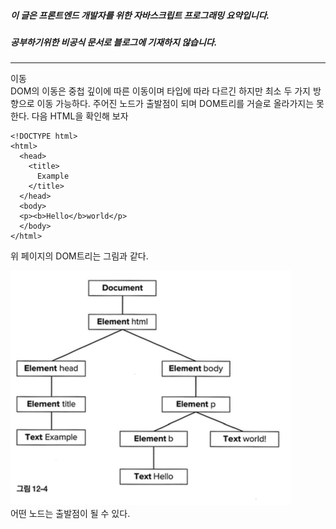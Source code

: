 ##### 이 글은 프론트엔드 개발자를 위한 자바스크립트 프로그래밍 요약입니다.
##### 공부하기위한 비공식 문서로 블로그에 기재하지 않습니다.
<hr>

이동  
DOM의 이동은 중첩 깊이에 따른 이동이며 타입에 따라 다르긴 하지만 최소 두 가지 방향으로 이동 가능하다. 주어진 노드가 출발점이 되며 DOM트리를 거슬로 올라가지는 못한다. 다음 HTML을 확인해 보자  
```
<!DOCTYPE html>
<html>
  <head>
    <title>
      Example
    </title>
  </head>
  <body>
  <p><b>Hello</b>world</p>
  </body>
</html>
```
위 페이지의 DOM트리는 그림과 같다.  

![Minion](https://github.com/jinyounghwa/i-dont-nothing-javascript/blob/master/image/12_4.png)  
어떤 노드는 출발점이 될 수 있다.
